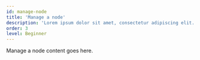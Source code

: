 ```yaml
---
id: manage-node
title: 'Manage a node'
description: 'Lorem ipsum dolor sit amet, consectetur adipiscing elit. Cras pharetra, erat sed consectetur ultrices, metus diam mollis est, facilisis mollis magna risus eget velit.'
order: 3
level: Beginner
---
```

Manage a node content goes here.

